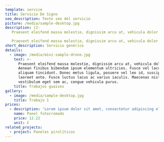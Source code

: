 ```yaml
---
template: service
title: Servicio De Signo
seo_description: Texto seo del servicio
picture: /media/sample-desktop.jpg
description: |2-
   Praesent eleifend massa molestie, dignissim arcu at, vehicula dolor. Aenean finibus bibendum ipsum elementum ultricies. Fusce vel lacus eu dui aliquam tincidunt. Donec metus ligula, posuere vel leo id, suscipit laoreet ante. Fusce luctus lacus ac varius iaculis. Maecenas nisl leo, vestibulum eget sem ac, congue vehicula purus.

   Praesent eleifend massa molestie, dignissim arcu at, vehicula dolor. Aenean finibus bibendum ipsum elementum ultricies. Fusce vel lacus eu dui aliquam tincidunt. Donec metus ligula, posuere vel leo id, suscipit laoreet ante. Fusce luctus lacus ac varius iaculis. Maecenas nisl leo, vestibulum eget sem ac, congue vehicula purus.
short_description: Servicio genérico
details:
  - image: /media/mini-sample-drone.jpg
    text: >-
      Praesent eleifend massa molestie, dignissim arcu at, vehicula dolor.
      Aenean finibus bibendum ipsum elementum ultricies. Fusce vel lacus eu dui
      aliquam tincidunt. Donec metus ligula, posuere vel leo id, suscipit
      laoreet ante. Fusce luctus lacus ac varius iaculis. Maecenas nisl leo,
      vestibulum eget sem ac, congue vehicula purus.
    title: Trabajos guaises
gallery:
  - image: /media/sample-desktop.jpg
    title: Trabajo 1
prices:
  - description: 'Lorem ipsum dolor sit amet, consectetur adipiscing elit'
    name: Panel fotocromado
    price: 12.22
    unit: €
related_projects:
  - project: Paneles pirolíticos
---
```

